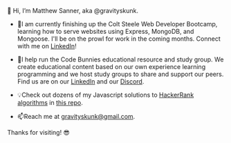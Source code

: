 👋 Hi, I’m Matthew Sanner, aka @gravityskunk.

- 🌱I am currently finishing up the Colt Steele Web Developer Bootcamp, learning how to serve websites using Express, MongoDB, and Mongoose. I'll be on the prowl for work in the coming months. Connect with me on [LinkedIn](https://www.linkedin.com/in/matthew-sanner2/)!

- 🐰I help run the Code Bunnies educational resource and study group. We create educational content based on our own experience learning programming and we host study groups to share and support our peers. Find us are on our [LinkedIn](https://www.linkedin.com/groups/14100375/) and our [Discord](https://discord.gg/SsefNmP5YP).

- 💡Check out dozens of my Javascript solutions to [HackerRank algorithms](https://www.hackerrank.com/domains/algorithms) in [this repo](https://github.com/gravityskunk/hackerrank-js-solutions). 

- 📫Reach me at gravityskunk@gmail.com.

Thanks for visiting! 😎

<!-- - 👋 Hi, I’m Matthew Sanner, aka @gravityskunk.
- 👀 I’m interested in ... Web Development and more
- 🌱 I’m currently learning ... Javascript
- 💞️ I’m looking to collaborate on ... Web projects
- 📫 How to reach me ... gravityskunk@gmail.com -->

<!---
gravityskunk/gravityskunk is a ✨ special ✨ repository because its `README.md` (this file) appears on your GitHub profile.
You can click the Preview link to take a look at your changes.
--->
